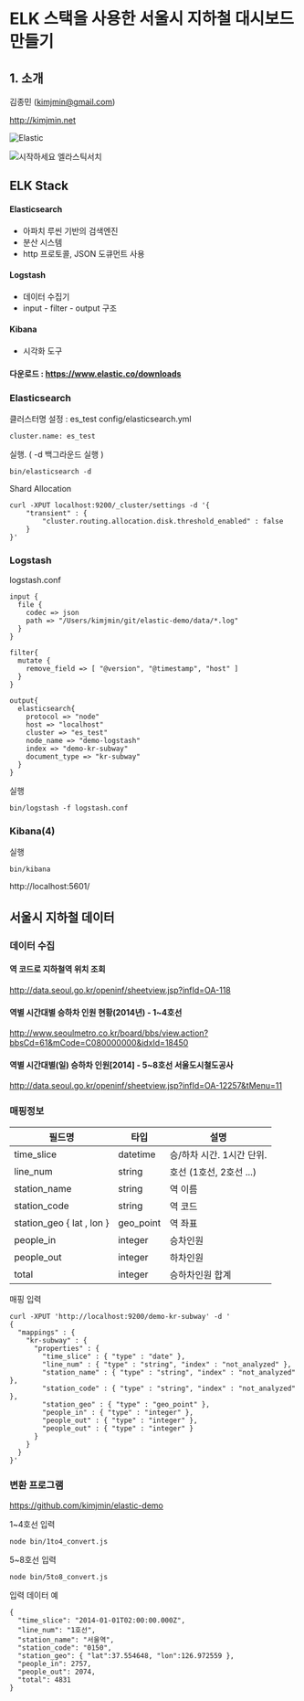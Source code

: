 # ELK 스택을 사용한 서울시 지하철 대시보드 만들기

## 1. 소개
김종민 (kimjmin@gmail.com)

http://kimjmin.net

![Elastic](https://www.elastic.co/static/img/logo-elastic-xsmall.png)

![시작하세요 엘라스틱서치](http://developerfarm.cdn1.cafe24.com/cover/l/9788998139797.jpg)


## ELK Stack
#### Elasticsearch
- 아파치 루씬 기반의 검색엔진
- 분산 시스템
- http 프로토콜, JSON 도큐먼트 사용

#### Logstash
- 데이터 수집기
- input - filter - output 구조

#### Kibana
- 시각화 도구

#### 다운로드 : https://www.elastic.co/downloads


### Elasticsearch

클러스터명 설정 : es_test
config/elasticsearch.yml
```
cluster.name: es_test
```

실행. ( -d 백그라운드 실행 )
```
bin/elasticsearch -d
```

Shard Allocation
```
curl -XPUT localhost:9200/_cluster/settings -d '{
    "transient" : {
        "cluster.routing.allocation.disk.threshold_enabled" : false
    }
}'
```

### Logstash

logstash.conf
```
input {
  file {
    codec => json
    path => "/Users/kimjmin/git/elastic-demo/data/*.log"
  }
}

filter{
  mutate {
    remove_field => [ "@version", "@timestamp", "host" ]
  }
}

output{
  elasticsearch{
    protocol => "node"
    host => "localhost"
    cluster => "es_test"
    node_name => "demo-logstash"
    index => "demo-kr-subway"
    document_type => "kr-subway"
  }
}
```

실행
```
bin/logstash -f logstash.conf
```

### Kibana(4)

실행
```
bin/kibana
```

http://localhost:5601/


## 서울시 지하철 데이터
### 데이터 수집
#### 역 코드로 지하철역 위치 조회
http://data.seoul.go.kr/openinf/sheetview.jsp?infId=OA-118


#### 역별 시간대별 승하차 인원 현황(2014년) - 1~4호선
http://www.seoulmetro.co.kr/board/bbs/view.action?bbsCd=61&mCode=C080000000&idxId=18450

#### 역별 시간대별(일) 승하차 인원[2014] - 5~8호선 서울도시철도공사
http://data.seoul.go.kr/openinf/sheetview.jsp?infId=OA-12257&tMenu=11

### 매핑정보

필드명 | 타입 | 설명
---- | ---- | ----
time_slice | datetime | 승/하차 시간. 1시간 단위.
line_num | string | 호선 (1호선, 2호선 ...)
station_name | string | 역 이름
station_code | string | 역 코드
station_geo { lat , lon } | geo_point | 역 좌표
people_in | integer | 승차인원
people_out | integer | 하차인원
total | integer | 승하차인원 합계

매핑 입력
```
curl -XPUT 'http://localhost:9200/demo-kr-subway' -d '
{
  "mappings" : {
    "kr-subway" : {
      "properties" : {
        "time_slice" : { "type" : "date" },
        "line_num" : { "type" : "string", "index" : "not_analyzed" },
        "station_name" : { "type" : "string", "index" : "not_analyzed" },
        "station_code" : { "type" : "string", "index" : "not_analyzed" },
        "station_geo" : { "type" : "geo_point" },
        "people_in" : { "type" : "integer" },
        "people_out" : { "type" : "integer" },
        "people_out" : { "type" : "integer" }
      }
    }
  }
}'
```

### 변환 프로그램
https://github.com/kimjmin/elastic-demo


1~4호선 입력
```
node bin/1to4_convert.js
```

5~8호선 입력
```
node bin/5to8_convert.js
```

입력 데이터 예
```
{
  "time_slice": "2014-01-01T02:00:00.000Z",
  "line_num": "1호선",
  "station_name": "서울역",
  "station_code": "0150",
  "station_geo": { "lat":37.554648, "lon":126.972559 },
  "people_in": 2757,
  "people_out": 2074,
  "total": 4831
}
```

